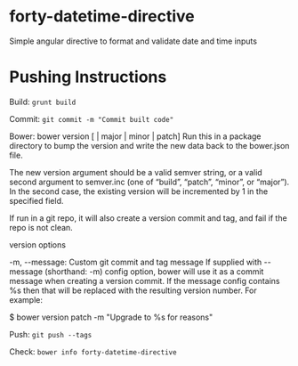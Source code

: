 forty-datetime-directive
========================

Simple angular directive to format and validate date and time inputs


Pushing Instructions
====================

Build:
`grunt build`


Commit:
`git commit -m "Commit built code"`


Bower:
bower version [<newversion> | major | minor | patch]
Run this in a package directory to bump the version and write the new data back to the bower.json file.

The new version argument should be a valid semver string, or a valid second argument to semver.inc (one of “build”, “patch”, “minor”, or “major”). In the second case, the existing version will be incremented by 1 in the specified field.

If run in a git repo, it will also create a version commit and tag, and fail if the repo is not clean.

version options

-m, --message: Custom git commit and tag message
If supplied with --message (shorthand: -m) config option, bower will use it as a commit message when creating a version commit. If the message config contains %s then that will be replaced with the resulting version number. For example:

$ bower version patch -m "Upgrade to %s for reasons"


Push:
`git push --tags`


Check:
`bower info forty-datetime-directive`
